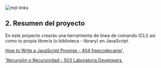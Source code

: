 ![md-links](https://user-images.githubusercontent.com/110297/42118443-b7a5f1f0-7bc8-11e8-96ad-9cc5593715a6.jpg)

## 2. Resumen del proyecto

En este proyecto crearás una herramienta de línea de comando (CLI) así como tu
propia librería (o biblioteca - library) en JavaScript.

[How to Write a JavaScript Promise - 404 freecodecamp](https://www.freecodecamp.org/news/how-to-write-a-javascript-promise-4ed8d44292b8/)', 

['Recursión o Recursividad - 503 Laboratoria Developers](https://medium.com/laboratoria-developers/recursi%C3%B3n-o-recursividad-ec8f1a359727), 
